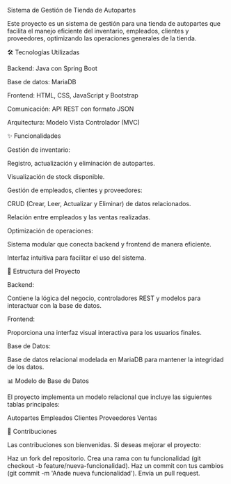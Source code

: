 
Sistema de Gestión de Tienda de Autopartes

Este proyecto es un sistema de gestión para una tienda de autopartes que facilita el manejo eficiente del inventario, empleados, clientes y proveedores, optimizando las operaciones generales de la tienda.


🛠️ Tecnologías Utilizadas

Backend: Java con Spring Boot

Base de datos: MariaDB

Frontend: HTML, CSS, JavaScript y Bootstrap

Comunicación: API REST con formato JSON

Arquitectura: Modelo Vista Controlador (MVC)


✨ Funcionalidades

Gestión de inventario:

Registro, actualización y eliminación de autopartes.

Visualización de stock disponible.

Gestión de empleados, clientes y proveedores:

CRUD (Crear, Leer, Actualizar y Eliminar) de datos relacionados.

Relación entre empleados y las ventas realizadas.

Optimización de operaciones:

Sistema modular que conecta backend y frontend de manera eficiente.

Interfaz intuitiva para facilitar el uso del sistema.


📂 Estructura del Proyecto

Backend:

Contiene la lógica del negocio, controladores REST y modelos para interactuar con la base de datos.

Frontend:

Proporciona una interfaz visual interactiva para los usuarios finales.

Base de Datos:

Base de datos relacional modelada en MariaDB para mantener la integridad de los datos.


📊 Modelo de Base de Datos

El proyecto implementa un modelo relacional que incluye las siguientes tablas principales:

Autopartes
Empleados
Clientes
Proveedores
Ventas


🌟 Contribuciones

Las contribuciones son bienvenidas. Si deseas mejorar el proyecto:

Haz un fork del repositorio.
Crea una rama con tu funcionalidad (git checkout -b feature/nueva-funcionalidad).
Haz un commit con tus cambios (git commit -m 'Añade nueva funcionalidad').
Envía un pull request.




